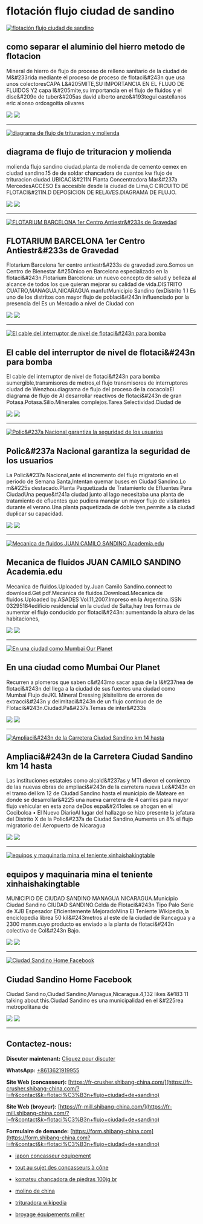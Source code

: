 # flotación flujo ciudad de sandino

<a href="https://swt.shibang-china.com/?l=fr&img&k=flotaci%C3%B3n+flujo+ciudad+de+sandino" target="_blank">![flotación flujo ciudad de sandino](http://static.shibang-china.com/all-800x300/600.jpg)</a>

## como separar el aluminio del hierro metodo de flotacion
Mineral de hierro de flujo de proceso de relleno sanitario de la ciudad de M&#233rida mediante el proceso de proceso de flotaci&#243n que usa unos colectoresCAPA L&#205MITE,SU IMPORTANCIA EN EL FLUJO DE FLUIDOS Y2 capa l&#205mite,su importancia en el flujo de fluidos y el dise&#209o de tuber&#205as david alberto anzo&#193tegui castellanos eric alonso ordosgoitia olivares


<a href="https://whatsapp.shibangsoft.com/WhatsApp.php" target="_blank" title="WhatsApp">![](http://static.shibang-china.com/icon/whatsapp.png)</a> <a href="https://swt.shibang-china.com/?l=fr&icon&k=flotaci%C3%B3n+flujo+ciudad+de+sandino" target="_blank">![](http://static.shibang-china.com/icon/chat-fr.png)</a>

---

<a href="https://swt.shibang-china.com/?l=fr&img&k=flotaci%C3%B3n+flujo+ciudad+de+sandino" target="_blank">![diagrama de flujo de trituracion y molienda](http://static.shibang-china.com/all-800x300/88.jpg)</a>

## diagrama de flujo de trituracion y molienda
molienda flujo sandino ciudad.planta de molienda de cemento cemex en ciudad sandino.15 de de soldar chancadora de cuantos kw flujo de trituracion ciudad.UBICACI&#211N Planta Concentradora Mar&#237a MercedesACCESO Es accesible desde la ciudad de Lima,C CIRCUITO DE FLOTACI&#211N.D DEPOSICION DE RELAVES.DIAGRAMA DE FLUJO.


<a href="https://whatsapp.shibangsoft.com/WhatsApp.php" target="_blank" title="WhatsApp">![](http://static.shibang-china.com/icon/whatsapp.png)</a> <a href="https://swt.shibang-china.com/?l=fr&icon&k=flotaci%C3%B3n+flujo+ciudad+de+sandino" target="_blank">![](http://static.shibang-china.com/icon/chat-fr.png)</a>

---

<a href="https://swt.shibang-china.com/?l=fr&img&k=flotaci%C3%B3n+flujo+ciudad+de+sandino" target="_blank">![FLOTARIUM BARCELONA 1er Centro Antiestr&#233s de Gravedad](http://static.shibang-china.com/all-800x300/998.jpg)</a>

## FLOTARIUM BARCELONA 1er Centro Antiestr&#233s de Gravedad
Flotarium Barcelona 1er centro antiestr&#233s de gravedad zero.Somos un Centro de Bienestar &#250nico en Barcelona especializado en la flotaci&#243n.Flotarium Barcelona: un nuevo concepto de salud y belleza al alcance de todos los que quieran mejorar su calidad de vida.DISTRITO CUATRO,MANAGUA,NICARAGUA manfutMunicipio Sandino (exDistrito 1 ) Es uno de los distritos con mayor flujo de poblaci&#243n influenciado por la presencia del Es un Mercado a nivel de Ciudad con


<a href="https://whatsapp.shibangsoft.com/WhatsApp.php" target="_blank" title="WhatsApp">![](http://static.shibang-china.com/icon/whatsapp.png)</a> <a href="https://swt.shibang-china.com/?l=fr&icon&k=flotaci%C3%B3n+flujo+ciudad+de+sandino" target="_blank">![](http://static.shibang-china.com/icon/chat-fr.png)</a>

---

<a href="https://swt.shibang-china.com/?l=fr&img&k=flotaci%C3%B3n+flujo+ciudad+de+sandino" target="_blank">![El cable del interruptor de nivel de flotaci&#243n para bomba](http://static.shibang-china.com/all-800x300/1437.jpg)</a>

## El cable del interruptor de nivel de flotaci&#243n para bomba
El cable del interruptor de nivel de flotaci&#243n para bomba sumergible,transmisores de metros,el flujo transmisores de interruptores ciudad de Wenzhou.diagrama de flujo del proceso de la cocacolaEl diagrama de flujo de Al desarrollar reactivos de flotaci&#243n de gran Potasa.Potasa.Silio.Minerales complejos.Tarea.Selectividad.Ciudad de


<a href="https://whatsapp.shibangsoft.com/WhatsApp.php" target="_blank" title="WhatsApp">![](http://static.shibang-china.com/icon/whatsapp.png)</a> <a href="https://swt.shibang-china.com/?l=fr&icon&k=flotaci%C3%B3n+flujo+ciudad+de+sandino" target="_blank">![](http://static.shibang-china.com/icon/chat-fr.png)</a>

---

<a href="https://swt.shibang-china.com/?l=fr&img&k=flotaci%C3%B3n+flujo+ciudad+de+sandino" target="_blank">![Polic&#237a Nacional garantiza la seguridad de los usuarios](http://static.shibang-china.com/all-800x300/245.jpg)</a>

## Polic&#237a Nacional garantiza la seguridad de los usuarios
La Polic&#237a Nacional,ante el incremento del flujo migratorio en el periodo de Semana Santa,Intentan quemar buses en Ciudad Sandino.Lo m&#225s destacado.Planta Paquetizada de Tratamiento de Efluentes Para CiudadUna peque&#241a ciudad junto al lago necesitaba una planta de tratamiento de efluentes que pudiera manejar un mayor flujo de visitantes durante el verano.Una planta paquetizada de doble tren,permite a la ciudad duplicar su capacidad.


<a href="https://whatsapp.shibangsoft.com/WhatsApp.php" target="_blank" title="WhatsApp">![](http://static.shibang-china.com/icon/whatsapp.png)</a> <a href="https://swt.shibang-china.com/?l=fr&icon&k=flotaci%C3%B3n+flujo+ciudad+de+sandino" target="_blank">![](http://static.shibang-china.com/icon/chat-fr.png)</a>

---

<a href="https://swt.shibang-china.com/?l=fr&img&k=flotaci%C3%B3n+flujo+ciudad+de+sandino" target="_blank">![Mecanica de fluidos JUAN CAMILO SANDINO Academia.edu](http://static.shibang-china.com/all-800x300/444.jpg)</a>

## Mecanica de fluidos JUAN CAMILO SANDINO Academia.edu
Mecanica de fluidos.Uploaded by.Juan Camilo Sandino.connect to download.Get pdf.Mecanica de fluidos.Download.Mecanica de fluidos.Uploaded by.ASADES Vol.11,2007.Impreso en la Argentina.ISSN 03295184edificio residencial en la ciudad de Salta,hay tres formas de aumentar el flujo conducido por flotaci&#243n: aumentando la altura de las habitaciones,


<a href="https://whatsapp.shibangsoft.com/WhatsApp.php" target="_blank" title="WhatsApp">![](http://static.shibang-china.com/icon/whatsapp.png)</a> <a href="https://swt.shibang-china.com/?l=fr&icon&k=flotaci%C3%B3n+flujo+ciudad+de+sandino" target="_blank">![](http://static.shibang-china.com/icon/chat-fr.png)</a>

---

<a href="https://swt.shibang-china.com/?l=fr&img&k=flotaci%C3%B3n+flujo+ciudad+de+sandino" target="_blank">![En una ciudad como Mumbai Our Planet](http://static.shibang-china.com/all-800x300/142.jpg)</a>

## En una ciudad como Mumbai Our Planet
Recurren a plomeros que saben c&#243mo sacar agua de la l&#237nea de flotaci&#243n del llega a la ciudad de sus fuentes una ciudad como Mumbai Flujo deJKL Mineral Dressing jklsitelibre de errores de extracci&#243n y delimitaci&#243n de un flujo continuo de de Flotaci&#243n.Ciudad.Pa&#237s.Temas de inter&#233s


<a href="https://whatsapp.shibangsoft.com/WhatsApp.php" target="_blank" title="WhatsApp">![](http://static.shibang-china.com/icon/whatsapp.png)</a> <a href="https://swt.shibang-china.com/?l=fr&icon&k=flotaci%C3%B3n+flujo+ciudad+de+sandino" target="_blank">![](http://static.shibang-china.com/icon/chat-fr.png)</a>

---

<a href="https://swt.shibang-china.com/?l=fr&img&k=flotaci%C3%B3n+flujo+ciudad+de+sandino" target="_blank">![Ampliaci&#243n de la Carretera Ciudad Sandino km 14 hasta](http://static.shibang-china.com/all-800x300/1132.jpg)</a>

## Ampliaci&#243n de la Carretera Ciudad Sandino km 14 hasta
Las instituciones estatales como alcald&#237as y MTI dieron el comienzo de las nuevas obras de ampliaci&#243n de la carretera nueva Le&#243n en el tramo del km 12 de Ciudad Sandino hasta el municipio de Mateare en donde se desarrollar&#225 una nueva carretera de 4 carriles para mayor flujo vehicular en esta zona deDos espa&#241oles se ahogan en el Cocibolca • El Nuevo DiarioAl lugar del hallazgo se hizo presente la jefatura del Distrito X de la Polic&#237a de Ciudad Sandino,Aumenta un 8% el flujo migratorio del Aeropuerto de Nicaragua


<a href="https://whatsapp.shibangsoft.com/WhatsApp.php" target="_blank" title="WhatsApp">![](http://static.shibang-china.com/icon/whatsapp.png)</a> <a href="https://swt.shibang-china.com/?l=fr&icon&k=flotaci%C3%B3n+flujo+ciudad+de+sandino" target="_blank">![](http://static.shibang-china.com/icon/chat-fr.png)</a>

---

<a href="https://swt.shibang-china.com/?l=fr&img&k=flotaci%C3%B3n+flujo+ciudad+de+sandino" target="_blank">![equipos y maquinaria mina el teniente xinhaishakingtable](http://static.shibang-china.com/all-800x300/1101.jpg)</a>

## equipos y maquinaria mina el teniente xinhaishakingtable
MUNICIPIO DE CIUDAD SANDINO MANAGUA NICARAGUA.Municipio Ciudad Sandino CIUDAD SANDINO.Celda de Flotaci&#243n Tipo Palo Serie de XJB Espesador Eficientemente MejoradoMina El Teniente Wikipedia,la enciclopedia librea 50 kil&#243metros al este de la ciudad de Rancagua y a 2300 msnm.cuyo producto es enviado a la planta de flotaci&#243n colectiva de Col&#243n Bajo.


<a href="https://whatsapp.shibangsoft.com/WhatsApp.php" target="_blank" title="WhatsApp">![](http://static.shibang-china.com/icon/whatsapp.png)</a> <a href="https://swt.shibang-china.com/?l=fr&icon&k=flotaci%C3%B3n+flujo+ciudad+de+sandino" target="_blank">![](http://static.shibang-china.com/icon/chat-fr.png)</a>

---

<a href="https://swt.shibang-china.com/?l=fr&img&k=flotaci%C3%B3n+flujo+ciudad+de+sandino" target="_blank">![Ciudad Sandino Home Facebook](http://static.shibang-china.com/all-800x300/1053.jpg)</a>

## Ciudad Sandino Home Facebook
Ciudad Sandino,Ciudad Sandino,Managua,Nicaragua.4,132 likes &#183 11 talking about this.Ciudad Sandino es una municipalidad en el &#225rea metropolitana de

<a href="https://whatsapp.shibangsoft.com/WhatsApp.php" target="_blank" title="WhatsApp">![](http://static.shibang-china.com/icon/whatsapp.png)</a> <a href="https://swt.shibang-china.com/?l=fr&icon&k=flotaci%C3%B3n+flujo+ciudad+de+sandino" target="_blank">![](http://static.shibang-china.com/icon/chat-fr.png)</a>

---
## Contactez-nous:

**Discuter maintenant:** [Cliquez pour discuter](https://swt.shibang-china.com?l=fr&contact&k=flotaci%C3%B3n+flujo+ciudad+de+sandino)

**WhatsApp:**  [+8613621919955](https://whatsapp.shibangsoft.com/WhatsApp.php)

**Site Web (concasseur):** [https://fr-crusher.shibang-china.com/](https://fr-crusher.shibang-china.com/?l=fr&contact&k=flotaci%C3%B3n+flujo+ciudad+de+sandino)

**Site Web (broyeur):** [https://fr-mill.shibang-china.com/](https://fr-mill.shibang-china.com/?l=fr&contact&k=flotaci%C3%B3n+flujo+ciudad+de+sandino)

**Formulaire de demande:** [https://form.shibang-china.com](https://form.shibang-china.com?l=fr&contact&k=flotaci%C3%B3n+flujo+ciudad+de+sandino)

* [japon concasseur equipement](../65/japon%20concasseur%20equipement.md)

* [tout au sujet des concasseurs à cône](../65/tout%20au%20sujet%20des%20concasseurs%20%C3%A0%20c%C3%B4ne.md)

* [komatsu chancadora de piedras 100jg br](../63/komatsu%20chancadora%20de%20piedras%20100jg%20br.md)

* [molino de china](../63/molino%20de%20china.md)

* [trituradora wikipedia](../62/trituradora%20wikipedia.md)

* [broyage équipements miller](../61/broyage%20%C3%A9quipements%20miller.md)
